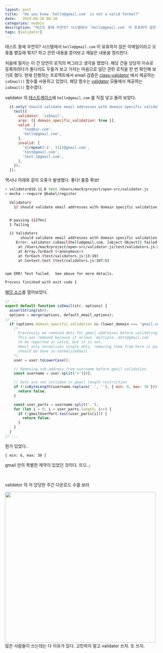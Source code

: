 ```yaml
---
layout: post
title:  "Do you know `hello@gmail.com` is not a valid format?"
date:   2019-04-26 00:10
categories: nodejs
description: "테스트 중에 우연히? 시스템에서 `hello@gmail.com` 이 유효하지 않은 이메일이라고 오류를 뱉길래 뭐지? 하고 관련 내용을 뜯어보고 깨달은 내용을 정리한다. 처음에 필자는 이 건 당연히 로직의 버그라고 생각을 했었다. 해당 건을 당당히 이슈로 등록하려다가 돌다리도 두들겨 보고 가자는 마음으로 일단 관련 로직을 한 번 확인해 보기로 했다."
tags: [validator]
---
```

테스트 중에 우연히? 시스템에서 `hello@gmail.com` 이 유효하지 않은 이메일이라고 오류를 뱉길래 뭐지? 하고 관련 내용을 뜯어보고 깨달은 내용을 정리한다.

처음에 필자는 이 건 당연히 로직의 버그라고 생각을 했었다. 해당 건을 당당히 이슈로 등록하려다가 돌다리도 두들겨 보고 가자는 마음으로 일단 관련 로직을 한 번 확인해 보기로 했다. 현재 진행하는 프로젝트에서 email 검증은 [class-validator][1] 에서 제공하는 `isEmail()` 함수를 사용하고 있었다. 해당 함수는 [validator][2] 모듈에서 제공하는 `isEmail()` 함수였다.

validator 의 [테스트케이스][3]에 `hello@gmail.com` 를 직접 넣고 돌려 보았다.
```javascript
  it.only('should validate email addresses with domain specific validation', () => {
    test({
      validator: 'isEmail',
      args: [{ domain_specific_validation: true }],
      valid: [
        'foo@bar.com',
        'hello@gmail.com',
      ],
      invalid: [
        `${repeat('a', 31)}@gmail.com`,
        'test@gmail.com',
        'test.1@gmail.com',
      ],
    });
  });
```

역시나 아래와 같이 오류가 발생했다. 좋다! 물증 확보!
```bash
> validator@10.11.0 test /Users/mac9/project/open-src/validator.js
> mocha --require @babel/register

  Validators
    1) should validate email addresses with domain specific validation


  0 passing (127ms)
  1 failing

  1) Validators
       should validate email addresses with domain specific validation:
     Error: validator.isEmail(hello@gmail.com, [object Object]) failed but should have passed
      at /Users/mac9/project/open-src/validator.js/test/validators.js:20:15
      at Array.forEach (<anonymous>)
      at forEach (test/validators.js:13:19)
      at Context.test (test/validators.js:107:5)


npm ERR! Test failed.  See above for more details.

Process finished with exit code 1
```

[해당 소스][4]를 열어보았다.
```javascript
// ...
export default function isEmail(str, options) {
  assertString(str);
  options = merge(options, default_email_options);
// ...
  if (options.domain_specific_validation && (lower_domain === 'gmail.com' || lower_domain === 'googlemail.com')) {
    /*
      Previously we removed dots for gmail addresses before validating.
      This was removed because it allows `multiple..dots@gmail.com`
      to be reported as valid, but it is not.
      Gmail only normalizes single dots, removing them from here is pointless,
      should be done in normalizeEmail
    */
    user = user.toLowerCase();

    // Removing sub-address from username before gmail validation
    const username = user.split('+')[0];

    // Dots are not included in gmail length restriction
    if (!isByteLength(username.replace('.', ''), { min: 6, max: 30 })) {
      return false;
    }

    const user_parts = username.split('.');
    for (let i = 0; i < user_parts.length; i++) {
      if (!gmailUserPart.test(user_parts[i])) {
        return false;
      }
    }
  }
// ...  
```

뭔가 있었다..

`{ min: 6, max: 30 }`

gmail 만의 특별한 제약이 있었던 것이다. 뜨으..;

<br>

validator 의 저 당당한 주간 다운로드 수를 보라

<img src="/images/is-email.png" style="width: 496px;">

<br>
많은 사람들이 쓰는데는 다 이유가 있다. 고민하지 말고 validator 쓰자. 또 쓰자.


[1]:https://github.com/typestack/class-validator
[2]:https://github.com/chriso/validator.js
[3]:https://github.com/chriso/validator.js/blob/master/test/validators.js#L106
[4]:https://github.com/chriso/validator.js/blob/master/src/lib/isEmail.js#L45
